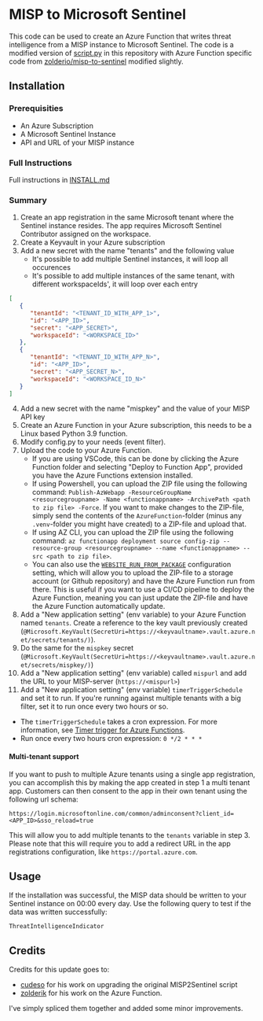 # MISP to Microsoft Sentinel

This code can be used to create an Azure Function that writes threat intelligence from a MISP instance to Microsoft Sentinel. The code is a modified version of [script.py](https://github.com/cudeso/misp2sentinel/blob/main/script.py) in this repository with Azure Function specific code from [zolderio/misp-to-sentinel](https://github.com/zolderio/misp-to-sentinel) modified slightly.


## Installation

### Prerequisities
- An Azure Subscription 
- A Microsoft Sentinel Instance
- API and URL of your MISP instance

### Full Instructions

Full instructions in [INSTALL.md](../docs/INSTALL.MD)

### Summary

1. Create an app registration in the same Microsoft tenant where the Sentinel instance resides. The app requires Microsoft Sentinel Contributor assigned on the workspace.
2. Create a Keyvault in your Azure subscription
3. Add a new secret with the name "tenants" and the following value 
   * It's possible to add multiple Sentinel instances, it will loop all occurences
   * It's possible to add multiple instances of the same tenant, with different workspaceIds', it will loop over each entry
```json
[
   { 
      "tenantId": "<TENANT_ID_WITH_APP_1>",
      "id": "<APP_ID>",
      "secret": "<APP_SECRET>",
      "workspaceId": "<WORKSPACE_ID>"
   },
   {
      "tenantId": "<TENANT_ID_WITH_APP_N>",
      "id": "<APP_ID>",
      "secret": "<APP_SECRET_N>",
      "workspaceId": "<WORKSPACE_ID_N>"
   }
]
```
4. Add a new secret with the name "mispkey" and the value of your MISP API key
5. Create an Azure Function in your Azure subscription, this needs to be a Linux based Python 3.9 function.
6. Modify config.py to your needs (event filter). 
7. Upload the code to your Azure Function. 
   * If you are using VSCode, this can be done by clicking the Azure Function folder and selecting "Deploy to Function App", provided you have the Azure Functions extension installed.
   * If using Powershell, you can upload the ZIP file using the following command: `Publish-AzWebapp -ResourceGroupName <resourcegroupname> -Name <functionappname> -ArchivePath <path to zip file> -Force`. If you want to make changes to the ZIP-file, simply send the contents of the `AzureFunction`-folder (minus any `.venv`-folder you might have created) to a ZIP-file and upload that.
   * If using AZ CLI, you can upload the ZIP file using the following command: `az functionapp deployment source config-zip --resource-group <resourcegroupname> --name <functionappname> --src <path to zip file>`.
   * You can also use the [`WEBSITE_RUN_FROM_PACKAGE`](https://learn.microsoft.com/en-us/azure/azure-functions/functions-app-settings#website_run_from_package) configuration setting, which will allow you to upload the ZIP-file to a storage account (or Github repository) and have the Azure Function run from there. This is useful if you want to use a CI/CD pipeline to deploy the Azure Function, meaning you can just update the ZIP-file and have the Azure Function automatically update.
8. Add a "New application setting" (env variable) to your Azure Function named `tenants`. Create a reference to the key vault previously created (`@Microsoft.KeyVault(SecretUri=https://<keyvaultname>.vault.azure.net/secrets/tenants/)`).
9. Do the same for the `mispkey` secret (`@Microsoft.KeyVault(SecretUri=https://<keyvaultname>.vault.azure.net/secrets/mispkey/)`)
10. Add a "New application setting" (env variable) called `mispurl` and add the URL to your MISP-server (`https://<mispurl>`)
11.  Add a "New application setting" (env variable) `timerTriggerSchedule` and set it to run. If you're running against multiple tenants with a big filter, set it to run once every two hours or so. 
   * The `timerTriggerSchedule` takes a cron expression. For more information, see [Timer trigger for Azure Functions](https://learn.microsoft.com/en-us/azure/azure-functions/functions-bindings-timer?tabs=python-v2%2Cin-process&pivots=programming-language-python).
   * Run once every two hours cron expression: `0 */2 * * *`


#### Multi-tenant support

If you want to push to multiple Azure tenants using a single app registration, you can accomplish this by making the app created in step 1 a multi tenant app. Customers can then consent to the app in their own tenant using the following url schema: 
 
`https://login.microsoftonline.com/common/adminconsent?client_id=<APP_ID>&sso_reload=true` 
 
This will allow you to add multiple tenants to the `tenants` variable in step 3. 
Please note that this will require you to add a redirect URL in the app registrations configuration, like `https://portal.azure.com`.

## Usage

If the installation was successful, the MISP data should be written to your Sentinel instance on 00:00 every day. Use the following query to test if the data was written successfully:

```
ThreatIntelligenceIndicator
```

## Credits

Credits for this update goes to:

* [cudeso](https://github.com/cudeso/misp2sentinel) for his work on upgrading the original MISP2Sentinel script
* [zolderik](https://github.com/zolderio/misp-to-sentinel/tree/main) for his work on the Azure Function. 

I've simply spliced them together and added some minor improvements.
